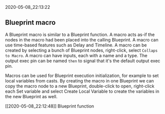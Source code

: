 2020-05-08_22:13:22

## Blueprint macro

A Blueprint macro is similar to a Blueprint function.
A macro acts as-if the nodes in the macro had been placed into the calling Blueprint.
A macro can use time-based features such as Delay and Timeline.
A macro can be created by selecting a bunch of Blueprint nodes, right-click, select `Collaps to Macro`.
A macro can have inputs, each with a name and a type.
The output exec pin can be named `then` to signal that it's the default output exec pin.

Macros can be used for Blueprint execution initialization, for example to set local variables from casts.
By creating the macro in one Blueprint we can copy the macro node to a new Blueprint, double-click to open, right-click each Set variable and select Create Local Variable to create the variables in the new Blueprint as well.

[[2020-05-08_22:12:48]] Blueprint function